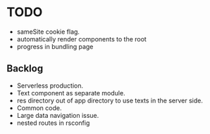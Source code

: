 # TODO
- sameSite cookie flag.
- automatically render components to the root
- progress in bundling page

## Backlog
- Serverless production.
- Text component as separate module.
- res directory out of app directory to use texts in the server side.
- Common code.
- Large data navigation issue.
- nested routes in rsconfig